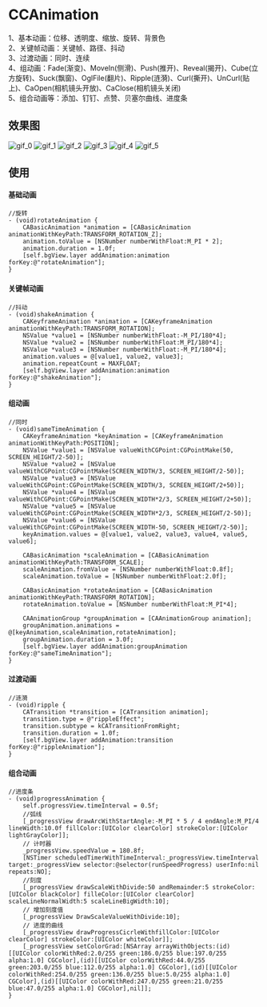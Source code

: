 # CCAnimation
1、基本动画：位移、透明度、缩放、旋转、背景色  
2、关键帧动画：关键帧、路径、抖动  
3、过渡动画：同时、连续  
4、组动画：Fade(渐变)、MoveIn(侧滑)、Push(推开)、Reveal(揭开)、Cube(立方旋转)、Suck(飘窗)、OglFile(翻片)、Ripple(涟漪)、Curl(撕开)、UnCurl(贴上)、CaOpen(相机镜头开放)、CaClose(相机镜头关闭)  
5、组合动画等：添加、钉钉、点赞、贝塞尔曲线、进度条

##  效果图
![gif_0](https://github.com/CCBrother/CCAnimation/blob/master/CCAnimation/ShowImages/all.gif)
![gif_1](https://github.com/CCBrother/CCAnimation/blob/master/CCAnimation/ShowImages/basic.gif)
![gif_2](https://github.com/CCBrother/CCAnimation/blob/master/CCAnimation/ShowImages/key.gif)
![gif_3](https://github.com/CCBrother/CCAnimation/blob/master/CCAnimation/ShowImages/group.gif)
![gif_4](https://github.com/CCBrother/CCAnimation/blob/master/CCAnimation/ShowImages/transition.gif)
![gif_5](https://github.com/CCBrother/CCAnimation/blob/master/CCAnimation/ShowImages/combination.gif)


## 使用
#### 基础动画
``` 
//旋转
- (void)rotateAnimation {
    CABasicAnimation *animation = [CABasicAnimation animationWithKeyPath:TRANSFORM_ROTATION_Z];
    animation.toValue = [NSNumber numberWithFloat:M_PI * 2];
    animation.duration = 1.0f;
    [self.bgView.layer addAnimation:animation forKey:@"rotateAnimation"];
} 
```

#### 关键帧动画
```
//抖动
- (void)shakeAnimation {
    CAKeyframeAnimation *animation = [CAKeyframeAnimation animationWithKeyPath:TRANSFORM_ROTATION];
    NSValue *value1 = [NSNumber numberWithFloat:-M_PI/180*4];
    NSValue *value2 = [NSNumber numberWithFloat:M_PI/180*4];
    NSValue *value3 = [NSNumber numberWithFloat:-M_PI/180*4];
    animation.values = @[value1, value2, value3];
    animation.repeatCount = MAXFLOAT;
    [self.bgView.layer addAnimation:animation forKey:@"shakeAnimation"];
} 
```

#### 组动画
```
//同时
- (void)sameTimeAnimation {
    CAKeyframeAnimation *keyAnimation = [CAKeyframeAnimation animationWithKeyPath:POSITION];
    NSValue *value1 = [NSValue valueWithCGPoint:CGPointMake(50, SCREEN_HEIGHT/2-50)];
    NSValue *value2 = [NSValue valueWithCGPoint:CGPointMake(SCREEN_WIDTH/3, SCREEN_HEIGHT/2-50)];
    NSValue *value3 = [NSValue valueWithCGPoint:CGPointMake(SCREEN_WIDTH/3, SCREEN_HEIGHT/2+50)];
    NSValue *value4 = [NSValue valueWithCGPoint:CGPointMake(SCREEN_WIDTH*2/3, SCREEN_HEIGHT/2+50)];
    NSValue *value5 = [NSValue valueWithCGPoint:CGPointMake(SCREEN_WIDTH*2/3, SCREEN_HEIGHT/2-50)];
    NSValue *value6 = [NSValue valueWithCGPoint:CGPointMake(SCREEN_WIDTH-50, SCREEN_HEIGHT/2-50)];
    keyAnimation.values = @[value1, value2, value3, value4, value5, value6];
    
    CABasicAnimation *scaleAnimation = [CABasicAnimation animationWithKeyPath:TRANSFORM_SCALE];
    scaleAnimation.fromValue = [NSNumber numberWithFloat:0.8f];
    scaleAnimation.toValue = [NSNumber numberWithFloat:2.0f];
    
    CABasicAnimation *rotateAnimation = [CABasicAnimation animationWithKeyPath:TRANSFORM_ROTATION];
    rotateAnimation.toValue = [NSNumber numberWithFloat:M_PI*4];
    
    CAAnimationGroup *groupAnimation = [CAAnimationGroup animation];
    groupAnimation.animations = @[keyAnimation,scaleAnimation,rotateAnimation];
    groupAnimation.duration = 3.0f;
    [self.bgView.layer addAnimation:groupAnimation forKey:@"sameTimeAnimation"];
}
```

#### 过渡动画
```
//涟漪
- (void)ripple {    
    CATransition *transition = [CATransition animation];
    transition.type = @"rippleEffect";
    transition.subtype = kCATransitionFromRight;
    transition.duration = 1.0f;
    [self.bgView.layer addAnimation:transition forKey:@"rippleAnimation"];
}
```

#### 组合动画
```
//进度条
- (void)progressAnimation {
    self.progressView.timeInterval = 0.5f;
    //弧线
    [_progressView drawArcWithStartAngle:-M_PI * 5 / 4 endAngle:M_PI/4 lineWidth:10.0f fillColor:[UIColor clearColor] strokeColor:[UIColor lightGrayColor]];
    // 计时器
    _progressView.speedValue = 180.8f;
    [NSTimer scheduledTimerWithTimeInterval:_progressView.timeInterval target:_progressView selector:@selector(runSpeedProgress) userInfo:nil repeats:NO];
    //刻度
    [_progressView drawScaleWithDivide:50 andRemainder:5 strokeColor:[UIColor blackColor] filleColor:[UIColor clearColor] scaleLineNormalWidth:5 scaleLineBigWidth:10];
    // 增加刻度值
    [_progressView DrawScaleValueWithDivide:10];
    // 进度的曲线
    [_progressView drawProgressCicrleWithfillColor:[UIColor clearColor] strokeColor:[UIColor whiteColor]];
    [_progressView setColorGrad:[NSArray arrayWithObjects:(id)[[UIColor colorWithRed:2.0/255 green:186.0/255 blue:197.0/255 alpha:1.0] CGColor],(id)[[UIColor colorWithRed:44.0/255 green:203.0/255 blue:112.0/255 alpha:1.0] CGColor],(id)[[UIColor colorWithRed:254.0/255 green:136.0/255 blue:5.0/255 alpha:1.0] CGColor],(id)[[UIColor colorWithRed:247.0/255 green:21.0/255 blue:47.0/255 alpha:1.0] CGColor],nil]];
}
```

